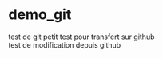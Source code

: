 # demo_git
test de git 
petit test pour transfert sur github
</br>
test de modification depuis github
